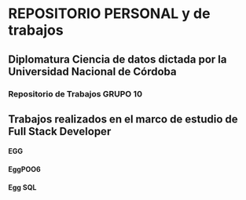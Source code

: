 # REPOSITORIO PERSONAL y de trabajos


## Diplomatura Ciencia de datos dictada por la Universidad Nacional de Córdoba

### Repositorio de Trabajos GRUPO 10

    
## Trabajos realizados en el marco  de estudio de Full Stack Developer
#### EGG
#### EggPOO6
#### Egg SQL
